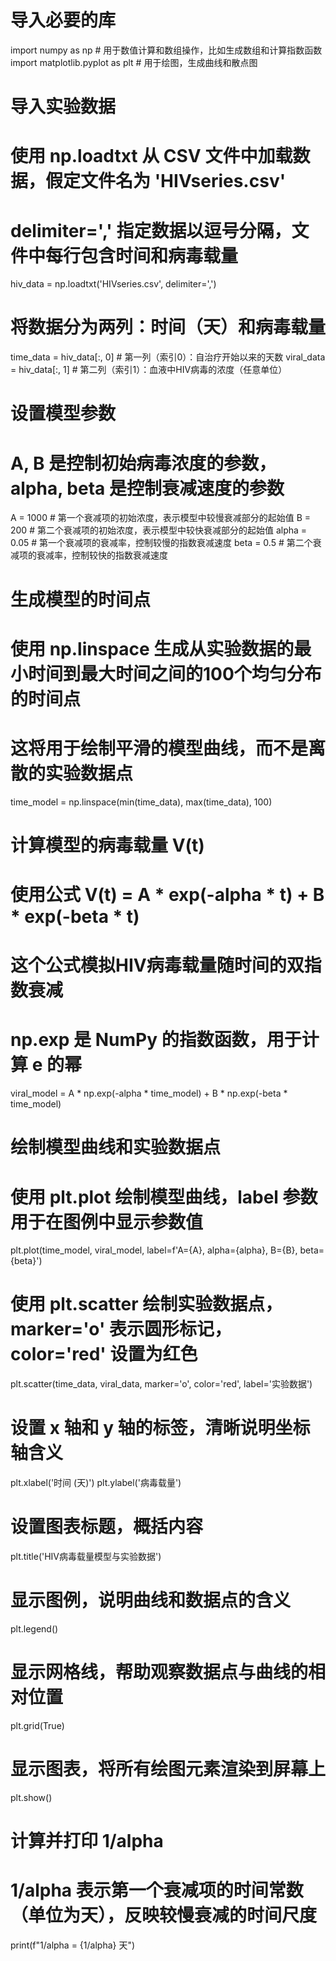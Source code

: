 # 导入必要的库
import numpy as np  # 用于数值计算和数组操作，比如生成数组和计算指数函数
import matplotlib.pyplot as plt  # 用于绘图，生成曲线和散点图

# 导入实验数据
# 使用 np.loadtxt 从 CSV 文件中加载数据，假定文件名为 'HIVseries.csv'
# delimiter=',' 指定数据以逗号分隔，文件中每行包含时间和病毒载量
hiv_data = np.loadtxt('HIVseries.csv', delimiter=',')
# 将数据分为两列：时间（天）和病毒载量
time_data = hiv_data[:, 0]  # 第一列（索引0）：自治疗开始以来的天数
viral_data = hiv_data[:, 1]  # 第二列（索引1）：血液中HIV病毒的浓度（任意单位）

# 设置模型参数
# A, B 是控制初始病毒浓度的参数，alpha, beta 是控制衰减速度的参数
A = 1000  # 第一个衰减项的初始浓度，表示模型中较慢衰减部分的起始值
B = 200   # 第二个衰减项的初始浓度，表示模型中较快衰减部分的起始值
alpha = 0.05  # 第一个衰减项的衰减率，控制较慢的指数衰减速度
beta = 0.5    # 第二个衰减项的衰减率，控制较快的指数衰减速度

# 生成模型的时间点
# 使用 np.linspace 生成从实验数据的最小时间到最大时间之间的100个均匀分布的时间点
# 这将用于绘制平滑的模型曲线，而不是离散的实验数据点
time_model = np.linspace(min(time_data), max(time_data), 100)

# 计算模型的病毒载量 V(t)
# 使用公式 V(t) = A * exp(-alpha * t) + B * exp(-beta * t)
# 这个公式模拟HIV病毒载量随时间的双指数衰减
# np.exp 是 NumPy 的指数函数，用于计算 e 的幂
viral_model = A * np.exp(-alpha * time_model) + B * np.exp(-beta * time_model)

# 绘制模型曲线和实验数据点
# 使用 plt.plot 绘制模型曲线，label 参数用于在图例中显示参数值
plt.plot(time_model, viral_model, label=f'A={A}, alpha={alpha}, B={B}, beta={beta}')
# 使用 plt.scatter 绘制实验数据点，marker='o' 表示圆形标记，color='red' 设置为红色
plt.scatter(time_data, viral_data, marker='o', color='red', label='实验数据')
# 设置 x 轴和 y 轴的标签，清晰说明坐标轴含义
plt.xlabel('时间 (天)')
plt.ylabel('病毒载量')
# 设置图表标题，概括内容
plt.title('HIV病毒载量模型与实验数据')
# 显示图例，说明曲线和数据点的含义
plt.legend()
# 显示网格线，帮助观察数据点与曲线的相对位置
plt.grid(True)
# 显示图表，将所有绘图元素渲染到屏幕上
plt.show()

# 计算并打印 1/alpha
# 1/alpha 表示第一个衰减项的时间常数（单位为天），反映较慢衰减的时间尺度
print(f"1/alpha = {1/alpha} 天")

